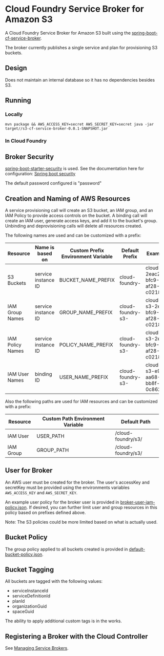 # Cloud Foundry Service Broker for Amazon S3

A Cloud Foundry Service Broker for Amazon S3 built using the [spring-boot-cf-service-broker](https://github.com/cloudfoundry-community/spring-boot-cf-service-broker).

The broker currently publishes a single service and plan for provisioning S3 buckets. 

## Design 

Does not maintain an internal database so it has no dependencies besides S3.

## Running


### Locally

```
mvn package && AWS_ACCESS_KEY=secret AWS_SECRET_KEY=secret java -jar target//s3-cf-service-broker-0.0.1-SNAPSHOT.jar
```

### In Cloud Foundry



## Broker Security

[spring-boot-starter-security](https://github.com/spring-projects/spring-boot/tree/master/spring-boot-starters/spring-boot-starter-security) is used. See the documentation here for configuration: [Spring boot security](http://docs.spring.io/spring-boot/docs/current-SNAPSHOT/reference/htmlsingle/#boot-features-security)

The default password configured is "password"

## Creation and Naming of AWS Resources 

A service provisioning call will create an S3 bucket, an IAM group, and an IAM Policy to provide access controls on the bucket. A binding call will create an IAM user, generate access keys, and add it to the bucket's group. Unbinding and deprovisioning calls will delete all resources created.

The following names are used and can be customized with a prefix:

Resource         | Name is based on     | Custom Prefix Environment Variable  | Default Prefix    | Example Name  
-----------------|----------------------|-------------------------------------|-------------------|---------------
S3 Buckets       | service instance ID  | BUCKET_NAME_PREFIX                  | cloud-foundry-    | cloud-foundry-2eac2d52-bfc9-4d0f-af28-c02187689d72
IAM Group Names  | service instance ID  | GROUP_NAME_PREFIX                   | cloud-foundry-s3- | cloud-foundry-s3-2eac2d52-bfc9-4d0f-af28-c02187689d72
IAM Policy Names | service instance ID  | POLICY_NAME_PREFIX                  | cloud-foundry-s3- | cloud-foundry-s3-2eac2d52-bfc9-4d0f-af28-c02187689d72
IAM User Names   | binding ID           | USER_NAME_PREFIX                    | cloud-foundry-s3- | cloud-foundry-s3-e9bea699-aa68-4464-bb8f-0c8622884b43

Also the following paths are used for IAM resources and can be customized with a prefix:

Resource    | Custom Path Environment Variable  | Default Path 
------------|-----------------------------------|---------------
IAM User    | USER_PATH                         | /cloud-foundry/s3/ 
IAM Group   | GROUP_PATH                        | /cloud-foundry/s3/ 


## User for Broker

An AWS user must be created for the broker. The user's accessKey and secretKey must be provided using the environments variables `AWS_ACCESS_KEY` and `AWS_SECRET_KEY`.

An example user policy for the broker user is provided in [broker-user-iam-policy.json](https://github.com/davidehringer/s3-cf-service-broker/blob/master/src/main/resources/broker-user-iam-policy.json). If desired, you can further limit user and group resources in this policy based on prefixes defined above.

Note: The S3 policies could be more limited based on what is actually used. 

## Bucket Policy

The group policy applied to all buckets created is provided in [default-bucket-policy.json](https://github.com/davidehringer/s3-cf-service-broker/blob/master/src/main/resources/default-bucket-policy.json).

## Bucket Tagging

All buckets are tagged with the following values:
* serviceInstanceId
* serviceDefinitionId
* planId
* organizationGuid
* spaceGuid

The ability to apply additional custom tags is in the works.

## Registering a Broker with the Cloud Controller

See [Managing Service Brokers](http://docs.cloudfoundry.org/services/managing-service-brokers.html).